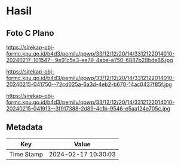 # Hasil

## Foto C Plano

https://sirekap-obj-formc.kpu.go.id/b4d3/pemilu/ppwp/33/12/12/20/14/3312122014010-20240217-101547--9e91c5e3-ee79-4abe-a750-6887b28bde86.jpg

https://sirekap-obj-formc.kpu.go.id/b4d3/pemilu/ppwp/33/12/12/20/14/3312122014010-20240215-041750--72cd025a-6a3d-4eb2-b670-14ac0437f85f.jpg

https://sirekap-obj-formc.kpu.go.id/b4d3/pemilu/ppwp/33/12/12/20/14/3312122014010-20240215-041913--3f917388-2d89-4c1b-9546-e5aa124e705c.jpg


## Metadata

| Key        | Value               |
| ---------- | ------------------- |
| Time Stamp | 2024-02-17 10:30:03 |



